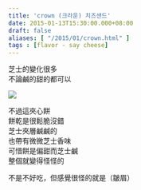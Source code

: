 ```yaml
---
title: 'crown (크라운) 치즈샌드'
date: 2015-01-13T15:30:00.000+08:00
draft: false
aliases: [ "/2015/01/crown.html" ]
tags : [flavor - say cheese]
---
```


芝士的變化很多  
不論鹹的甜的都可以  

![](/images/crownbiscuit.jpg)

不過這夾心餅  
餅乾是很鬆脆沒錯  
芝士夾層鹹鹹的  
也帶有微微芝士香味  
可惜餅是偏甜而芝士鹹  
整個就變得怪怪的  
  
不是不好吃，但感覺很怪的就是（皺眉）
